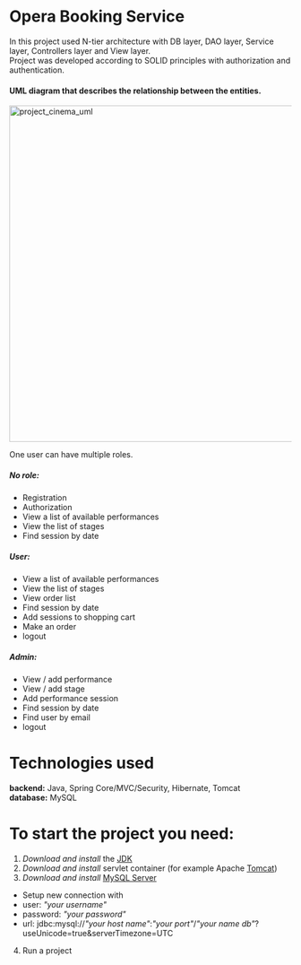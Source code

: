 # Opera Booking Service

In this project used N-tier architecture with DB layer, DAO layer, Service layer, Controllers layer and View layer. <br>
Project was developed according to SOLID principles with authorization and authentication.

#### UML diagram that describes the relationship between the entities.
<img src="https://user-images.githubusercontent.com/75170409/109185591-d3f95800-7798-11eb-984e-2f0e7a06671e.png" alt="project_cinema_uml" width="600"/>

One user can have multiple roles. <br>
##### No role: <br>
- Registration
- Authorization
- View a list of available performances
- View the list of stages
- Find session by date
##### User: <br>
- View a list of available performances
- View the list of stages
- View order list
- Find session by date
- Add sessions to shopping cart
- Make an order
- logout
##### Admin: <br>
- View / add performance
- View / add stage
- Add performance session
- Find session by date
- Find user by email
- logout


# Technologies used <br>
**backend:** Java, Spring Core/MVC/Security, Hibernate, Tomcat <br>
**database:** MySQL <br>

# To start the project you need: <br>
1) *Download and install* the [JDK](https://www.oracle.com/java/technologies/javase-downloads.html, "Download JDK") <br>
2) *Download and install* servlet container (for example Apache [Tomcat](https://tomcat.apache.org/download-90.cgi, "Download Tomcat")) <br>
3) *Download and install* [MySQL Server](https://dev.mysql.com/downloads/)<br>
+ Setup new connection with <br>
 + user: *"your username"* <br>
 + password: *"your password"*<br>
 + url: jdbc:mysql://*"your host name"*:*"your port"*/*"your name db"*?useUnicode=true&serverTimezone=UTC <br>
4) Run a project
